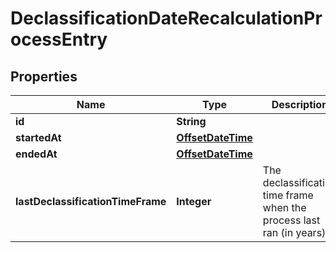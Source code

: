 
# DeclassificationDateRecalculationProcessEntry

## Properties
Name | Type | Description | Notes
------------ | ------------- | ------------- | -------------
**id** | **String** |  |  [optional]
**startedAt** | [**OffsetDateTime**](OffsetDateTime.md) |  |  [optional]
**endedAt** | [**OffsetDateTime**](OffsetDateTime.md) |  |  [optional]
**lastDeclassificationTimeFrame** | **Integer** | The declassification time frame when the process last ran (in years). |  [optional]



